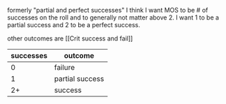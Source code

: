 
formerly "partial and perfect successes"
I think I want MOS to be # of successes on the roll and to generally not matter above 2. I want 1 to be a partial success and 2 to be a perfect success.

other outcomes are [[Crit success and fail]]

|successes|outcome|
|-|-|
|0|failure|
|1|partial success|
|2+|success|

